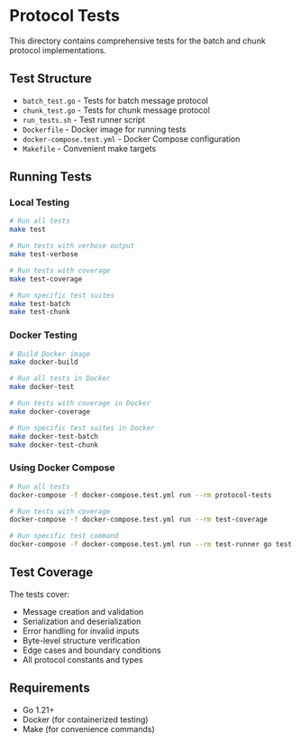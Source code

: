 # Protocol Tests

This directory contains comprehensive tests for the batch and chunk protocol implementations.

## Test Structure

- `batch_test.go` - Tests for batch message protocol
- `chunk_test.go` - Tests for chunk message protocol
- `run_tests.sh` - Test runner script
- `Dockerfile` - Docker image for running tests
- `docker-compose.test.yml` - Docker Compose configuration
- `Makefile` - Convenient make targets

## Running Tests

### Local Testing

```bash
# Run all tests
make test

# Run tests with verbose output
make test-verbose

# Run tests with coverage
make test-coverage

# Run specific test suites
make test-batch
make test-chunk
```

### Docker Testing

```bash
# Build Docker image
make docker-build

# Run all tests in Docker
make docker-test

# Run tests with coverage in Docker
make docker-coverage

# Run specific test suites in Docker
make docker-test-batch
make docker-test-chunk
```

### Using Docker Compose

```bash
# Run all tests
docker-compose -f docker-compose.test.yml run --rm protocol-tests

# Run tests with coverage
docker-compose -f docker-compose.test.yml run --rm test-coverage

# Run specific test command
docker-compose -f docker-compose.test.yml run --rm test-runner go test -v ./protocol -run TestBatch
```

## Test Coverage

The tests cover:
- Message creation and validation
- Serialization and deserialization
- Error handling for invalid inputs
- Byte-level structure verification
- Edge cases and boundary conditions
- All protocol constants and types

## Requirements

- Go 1.21+
- Docker (for containerized testing)
- Make (for convenience commands)
